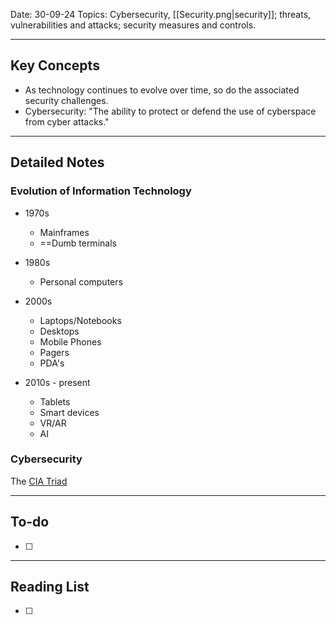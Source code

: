 
Date: 30-09-24
Topics: Cybersecurity, [[Security.png|security]]; threats, vulnerabilities and attacks; security measures and controls.

---

## Key Concepts

-  As technology continues to evolve over time, so do the associated security challenges.
-  Cybersecurity: "The ability to protect or defend the use of cyberspace from cyber attacks."

--- 

## Detailed Notes


### Evolution of Information Technology

- 1970s
	-  Mainframes
	-  ==Dumb terminals
	
- 1980s
	-  Personal computers
	
- 2000s
	-  Laptops/Notebooks
	-  Desktops
	-  Mobile Phones
	-  Pagers
	-  PDA's
	
- 2010s - present
	-  Tablets
	-  Smart devices
	-  VR/AR
	-  AI

### Cybersecurity

The [CIA Triad](https://www.techtarget.com/whatis/definition/Confidentiality-integrity-and-availability-CIA) 




---

## To-do

- [ ] 

---

## Reading List

- [ ] 